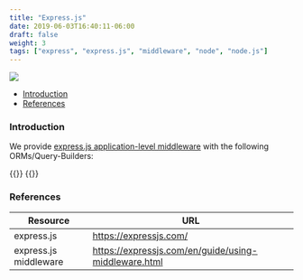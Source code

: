 ```yaml
---
title: "Express.js"
date: 2019-06-03T16:40:11-06:00
draft: false
weight: 3
tags: ["express", "express.js", "middleware", "node", "node.js"]
---
```


![](/images/express_js-logo.png)

- [Introduction](#introduction)
- [References](#references)

### Introduction

We provide [express.js application-level middleware](https://expressjs.com/en/guide/using-middleware.html#middleware.application) with the following ORMs/Query-Builders:

{{<card-vendor href="/node/knex/#express-middleware" src="/images/knex-logo.png">}}
{{<card-vendor href="/node/sequelize/#express-middleware" src="/images/sequelize-logo.png">}}

### References

| Resource              | URL                                                  |
| --------------------- | ---------------------------------------------------- |
| express.js            | https://expressjs.com/                               |
| express.js middleware | https://expressjs.com/en/guide/using-middleware.html |
